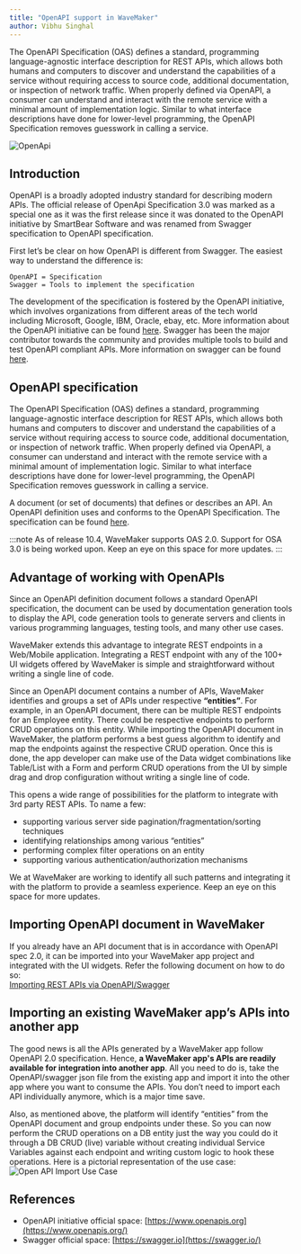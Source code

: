 ```yaml
---
title: "OpenAPI support in WaveMaker"
author: Vibhu Singhal
---
```


The OpenAPI Specification (OAS) defines a standard, programming language-agnostic interface description for REST APIs, which allows both humans and computers to discover and understand the capabilities of a service without requiring access to source code, additional documentation, or inspection of network traffic. When properly defined via OpenAPI, a consumer can understand and interact with the remote service with a minimal amount of implementation logic. Similar to what interface descriptions have done for lower-level programming, the OpenAPI Specification removes guesswork in calling a service.
<!-- truncate -->

![OpenApi](/learn/img/OpenApi_Logo.png)

## Introduction 

OpenAPI is a broadly adopted industry standard for describing modern APIs. The official release of OpenApi Specification 3.0 was marked as a special one as it was the first release since it was donated to the OpenAPI initiative by SmartBear Software and was renamed from Swagger specification to OpenAPI specification.

First let’s be clear on how OpenAPI is different from Swagger. The easiest way to understand the difference is:

    OpenAPI = Specification
    Swagger = Tools to implement the specification


The development of the specification is fostered by the OpenAPI initiative, which involves organizations from different areas of the tech world including Microsoft, Google, IBM, Oracle, ebay, etc. More information about the OpenAPI initiative can be found [here](https://www.openapis.org/). Swagger has been the major contributor towards the community and provides multiple tools to build and test OpenAPI compliant APIs. More information on swagger can be found [here](https://swagger.io/).

  
## OpenAPI specification
The OpenAPI Specification (OAS) defines a standard, programming language-agnostic interface description for REST APIs, which allows both humans and computers to discover and understand the capabilities of a service without requiring access to source code, additional documentation, or inspection of network traffic. When properly defined via OpenAPI, a consumer can understand and interact with the remote service with a minimal amount of implementation logic. Similar to what interface descriptions have done for lower-level programming, the OpenAPI Specification removes guesswork in calling a service. 

A document (or set of documents) that defines or describes an API. An OpenAPI definition uses and conforms to the OpenAPI Specification. The specification can be found [here](http://spec.openapis.org/oas/v3.0.3).

:::note
As of release 10.4, WaveMaker supports OAS 2.0. Support for OSA 3.0 is being worked upon. Keep an eye on this space for more updates.
:::

  
## Advantage of working with OpenAPIs
Since an OpenAPI definition document follows a standard OpenAPI specification, the document can be used by documentation generation tools to display the API, code generation tools to generate servers and clients in various programming languages, testing tools, and many other use cases.

WaveMaker extends this advantage to integrate REST endpoints in a Web/Mobile application. Integrating a REST endpoint with any of the 100+ UI widgets offered by WaveMaker is simple and straightforward without writing a single line of code.

Since an OpenAPI document contains a number of APIs, WaveMaker identifies and groups a set of APIs under respective <b>“entities”</b>. For example, in an OpenAPI document, there can be multiple REST endpoints for an Employee entity. There could be respective endpoints to perform CRUD operations on this entity. While importing the OpenAPI document in WaveMaker, the platform performs a best guess algorithm to identify and map the endpoints against the respective CRUD operation. Once this is done, the app developer can make use of the Data widget combinations like Table/List with a Form and perform CRUD operations from the UI by simple drag and drop configuration without writing a single line of code.

This opens a wide range of possibilities for the platform to integrate with 3rd party REST APIs. To name a few:
- supporting various server side pagination/fragmentation/sorting techniques
- identifying relationships among various “entities”
- performing complex filter operations on an entity
- supporting various authentication/authorization mechanisms

We at WaveMaker are working to identify all such patterns and integrating it with the platform to provide a seamless experience. Keep an eye on this space for more updates.


## Importing OpenAPI document in WaveMaker
If you already have an API document that is in accordance with OpenAPI spec 2.0, it can be imported into your WaveMaker app project and integrated with the UI widgets. Refer the following document on how to do so:  
[Importing REST APIs via OpenAPI/Swagger](/learn/app-development/services/api-designer/import-rest-apis-swagger)

## Importing an existing WaveMaker app’s APIs into another app
The good news is all the APIs generated by a WaveMaker app follow OpenAPI 2.0 specification. Hence, <b>a WaveMaker app's APIs are readily available for integration into another app</b>. All you need to do is, take the OpenAPI/swagger json file from the existing app and import it into the other app where you want to consume the APIs. You don’t need to import each API individually anymore, which is a major time save.

Also, as mentioned above, the platform will identify “entities” from the OpenAPI document and group endpoints under these. So you can now perform the CRUD operations on a DB entity just the way you could do it through a DB CRUD (live) variable without creating individual Service Variables against each endpoint and writing custom logic to hook these operations. Here is a pictorial representation of the use case:  
![Open API Import Use Case](/learn/img/OpenAPI_Scenario.png)

## References
- OpenAPI initiative official space: [https://www.openapis.org](https://www.openapis.org/)
- Swagger official space: [https://swagger.io](https://swagger.io/)